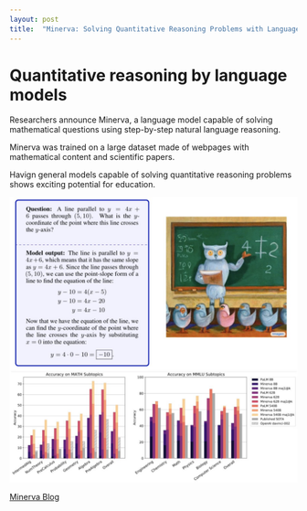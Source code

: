 ```yaml
---
layout: post
title:  "Minerva: Solving Quantitative Reasoning Problems with Language Models"
---
```


# Quantitative reasoning by language models

Researchers announce Minerva, a language model capable of solving mathematical questions using step-by-step natural language reasoning.

Minerva was trained on a large dataset made of webpages with mathematical content and scientific papers. 

Havign general models capable of solving quantitative reasoning problems shows exciting potential for education. 

![Minerva](/assets/Minerva.jpeg) 

[Minerva Blog]([https://dreamfusion3d.github.io/](https://ai.googleblog.com/2022/06/minerva-solving-quantitative-reasoning.html))
